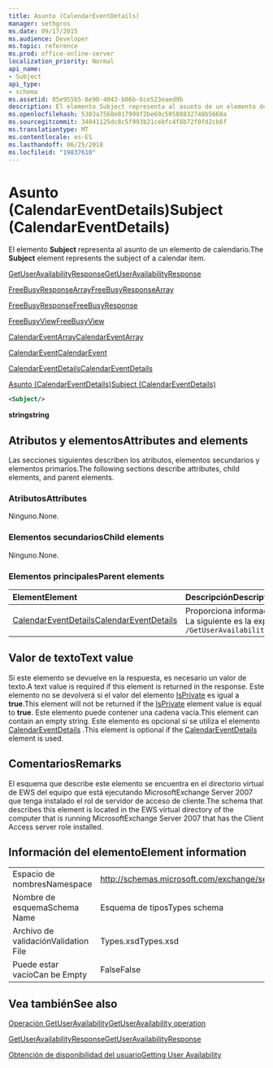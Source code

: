 ```yaml
---
title: Asunto (CalendarEventDetails)
manager: sethgros
ms.date: 09/17/2015
ms.audience: Developer
ms.topic: reference
ms.prod: office-online-server
localization_priority: Normal
api_name:
- Subject
api_type:
- schema
ms.assetid: 05e955b5-8e90-4043-b06b-6ce523eaed9b
description: El elemento Subject representa al asunto de un elemento de calendario.
ms.openlocfilehash: 5303a7568e017999f2be69c50588832748b5668a
ms.sourcegitcommit: 34041125dc8c5f993b21cebfc4f8b72f0fd2cb6f
ms.translationtype: MT
ms.contentlocale: es-ES
ms.lasthandoff: 06/25/2018
ms.locfileid: "19837610"
---
```

# <a name="subject-calendareventdetails"></a><span data-ttu-id="da54a-103">Asunto (CalendarEventDetails)</span><span class="sxs-lookup"><span data-stu-id="da54a-103">Subject (CalendarEventDetails)</span></span>

<span data-ttu-id="da54a-104">El elemento **Subject** representa al asunto de un elemento de calendario.</span><span class="sxs-lookup"><span data-stu-id="da54a-104">The **Subject** element represents the subject of a calendar item.</span></span> 
  
[<span data-ttu-id="da54a-105">GetUserAvailabilityResponse</span><span class="sxs-lookup"><span data-stu-id="da54a-105">GetUserAvailabilityResponse</span></span>](getuseravailabilityresponse.md)
  
[<span data-ttu-id="da54a-106">FreeBusyResponseArray</span><span class="sxs-lookup"><span data-stu-id="da54a-106">FreeBusyResponseArray</span></span>](freebusyresponsearray.md)
  
[<span data-ttu-id="da54a-107">FreeBusyResponse</span><span class="sxs-lookup"><span data-stu-id="da54a-107">FreeBusyResponse</span></span>](freebusyresponse.md)
  
[<span data-ttu-id="da54a-108">FreeBusyView</span><span class="sxs-lookup"><span data-stu-id="da54a-108">FreeBusyView</span></span>](freebusyview.md)
  
[<span data-ttu-id="da54a-109">CalendarEventArray</span><span class="sxs-lookup"><span data-stu-id="da54a-109">CalendarEventArray</span></span>](calendareventarray.md)
  
[<span data-ttu-id="da54a-110">CalendarEvent</span><span class="sxs-lookup"><span data-stu-id="da54a-110">CalendarEvent</span></span>](calendarevent.md)
  
[<span data-ttu-id="da54a-111">CalendarEventDetails</span><span class="sxs-lookup"><span data-stu-id="da54a-111">CalendarEventDetails</span></span>](calendareventdetails.md)
  
[<span data-ttu-id="da54a-112">Asunto (CalendarEventDetails)</span><span class="sxs-lookup"><span data-stu-id="da54a-112">Subject (CalendarEventDetails)</span></span>](subject-calendareventdetails.md)
  
```xml
<Subject/>
```

 <span data-ttu-id="da54a-113">**string**</span><span class="sxs-lookup"><span data-stu-id="da54a-113">**string**</span></span>
## <a name="attributes-and-elements"></a><span data-ttu-id="da54a-114">Atributos y elementos</span><span class="sxs-lookup"><span data-stu-id="da54a-114">Attributes and elements</span></span>

<span data-ttu-id="da54a-115">Las secciones siguientes describen los atributos, elementos secundarios y elementos primarios.</span><span class="sxs-lookup"><span data-stu-id="da54a-115">The following sections describe attributes, child elements, and parent elements.</span></span>
  
### <a name="attributes"></a><span data-ttu-id="da54a-116">Atributos</span><span class="sxs-lookup"><span data-stu-id="da54a-116">Attributes</span></span>

<span data-ttu-id="da54a-117">Ninguno.</span><span class="sxs-lookup"><span data-stu-id="da54a-117">None.</span></span>
  
### <a name="child-elements"></a><span data-ttu-id="da54a-118">Elementos secundarios</span><span class="sxs-lookup"><span data-stu-id="da54a-118">Child elements</span></span>

<span data-ttu-id="da54a-119">Ninguno.</span><span class="sxs-lookup"><span data-stu-id="da54a-119">None.</span></span>
  
### <a name="parent-elements"></a><span data-ttu-id="da54a-120">Elementos principales</span><span class="sxs-lookup"><span data-stu-id="da54a-120">Parent elements</span></span>

|<span data-ttu-id="da54a-121">**Element**</span><span class="sxs-lookup"><span data-stu-id="da54a-121">**Element**</span></span>|<span data-ttu-id="da54a-122">**Descripción**</span><span class="sxs-lookup"><span data-stu-id="da54a-122">**Description**</span></span>|
|:-----|:-----|
|[<span data-ttu-id="da54a-123">CalendarEventDetails</span><span class="sxs-lookup"><span data-stu-id="da54a-123">CalendarEventDetails</span></span>](calendareventdetails.md) <br/> |<span data-ttu-id="da54a-124">Proporciona información adicional para un evento del calendario.</span><span class="sxs-lookup"><span data-stu-id="da54a-124">Provides additional information for a calendar event.</span></span>  <br/> <span data-ttu-id="da54a-125">La siguiente es la expresión de XPath para este elemento:</span><span class="sxs-lookup"><span data-stu-id="da54a-125">The following is the XPath expression to this element:</span></span>  <br/>  `/GetUserAvailabilityResponse/FreeBusyResponseArray/FreeBusyResponse/FreeBusyView/CalendarEventArray/CalendarEvent[i]/CalendarEventDetails` <br/> |
   
## <a name="text-value"></a><span data-ttu-id="da54a-126">Valor de texto</span><span class="sxs-lookup"><span data-stu-id="da54a-126">Text value</span></span>

<span data-ttu-id="da54a-127">Si este elemento se devuelve en la respuesta, es necesario un valor de texto.</span><span class="sxs-lookup"><span data-stu-id="da54a-127">A text value is required if this element is returned in the response.</span></span> <span data-ttu-id="da54a-128">Este elemento no se devolverá si el valor del elemento [IsPrivate](isprivate.md) es igual a **true**.</span><span class="sxs-lookup"><span data-stu-id="da54a-128">This element will not be returned if the [IsPrivate](isprivate.md) element value is equal to **true**.</span></span> <span data-ttu-id="da54a-129">Este elemento puede contener una cadena vacía.</span><span class="sxs-lookup"><span data-stu-id="da54a-129">This element can contain an empty string.</span></span> <span data-ttu-id="da54a-130">Este elemento es opcional si se utiliza el elemento [CalendarEventDetails](calendareventdetails.md) .</span><span class="sxs-lookup"><span data-stu-id="da54a-130">This element is optional if the [CalendarEventDetails](calendareventdetails.md) element is used.</span></span> 
  
## <a name="remarks"></a><span data-ttu-id="da54a-131">Comentarios</span><span class="sxs-lookup"><span data-stu-id="da54a-131">Remarks</span></span>

<span data-ttu-id="da54a-132">El esquema que describe este elemento se encuentra en el directorio virtual de EWS del equipo que está ejecutando MicrosoftExchange Server 2007 que tenga instalado el rol de servidor de acceso de cliente.</span><span class="sxs-lookup"><span data-stu-id="da54a-132">The schema that describes this element is located in the EWS virtual directory of the computer that is running MicrosoftExchange Server 2007 that has the Client Access server role installed.</span></span>
  
## <a name="element-information"></a><span data-ttu-id="da54a-133">Información del elemento</span><span class="sxs-lookup"><span data-stu-id="da54a-133">Element information</span></span>

|||
|:-----|:-----|
|<span data-ttu-id="da54a-134">Espacio de nombres</span><span class="sxs-lookup"><span data-stu-id="da54a-134">Namespace</span></span>  <br/> |http://schemas.microsoft.com/exchange/services/2006/types  <br/> |
|<span data-ttu-id="da54a-135">Nombre de esquema</span><span class="sxs-lookup"><span data-stu-id="da54a-135">Schema Name</span></span>  <br/> |<span data-ttu-id="da54a-136">Esquema de tipos</span><span class="sxs-lookup"><span data-stu-id="da54a-136">Types schema</span></span>  <br/> |
|<span data-ttu-id="da54a-137">Archivo de validación</span><span class="sxs-lookup"><span data-stu-id="da54a-137">Validation File</span></span>  <br/> |<span data-ttu-id="da54a-138">Types.xsd</span><span class="sxs-lookup"><span data-stu-id="da54a-138">Types.xsd</span></span>  <br/> |
|<span data-ttu-id="da54a-139">Puede estar vacío</span><span class="sxs-lookup"><span data-stu-id="da54a-139">Can be Empty</span></span>  <br/> |<span data-ttu-id="da54a-140">False</span><span class="sxs-lookup"><span data-stu-id="da54a-140">False</span></span>  <br/> |
   
## <a name="see-also"></a><span data-ttu-id="da54a-141">Vea también</span><span class="sxs-lookup"><span data-stu-id="da54a-141">See also</span></span>



[<span data-ttu-id="da54a-142">Operación GetUserAvailability</span><span class="sxs-lookup"><span data-stu-id="da54a-142">GetUserAvailability operation</span></span>](getuseravailability-operation.md)
  
[<span data-ttu-id="da54a-143">GetUserAvailabilityResponse</span><span class="sxs-lookup"><span data-stu-id="da54a-143">GetUserAvailabilityResponse</span></span>](getuseravailabilityresponse.md)


[<span data-ttu-id="da54a-144">Obtención de disponibilidad del usuario</span><span class="sxs-lookup"><span data-stu-id="da54a-144">Getting User Availability</span></span>](http://msdn.microsoft.com/library/d4133fcb-9b0f-4e6b-aadf-a389da83516a%28Office.15%29.aspx)

